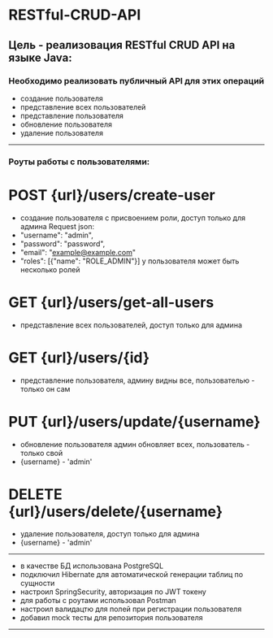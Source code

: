 ﻿# RESTful-CRUD-API
## Цель - реализовация RESTful CRUD API на языке Java:
### Необходимо реализовать публичный API для этих операций
- создание пользователя
- представление всех пользователей
- представление пользователя
- обновление пользователя
- удаление пользователя
---

### Роуты работы с пользователями:
# POST {url}/users/create-user
- создание пользователя c присвоением роли, доступ только для админа
Request json:
- "username": "admin",
- "password": "password",
- "email": "example@example.com"
- "roles": [{"name": "ROLE_ADMIN"}]
у пользователя может быть несколько ролей

# GET {url}/users/get-all-users
- представление всех пользователей, доступ только для админа

# GET {url}/users/{id}
- представление пользователя, админу видны все, пользователью - только он сам

# PUT {url}/users/update/{username}
- обновление пользователя админ обновляет всех, пользователь - только свой
- {username} - 'admin'

# DELETE {url}/users/delete/{username}
- удаление пользователя, доступ только для админа
- {username} - 'admin'

---
+ в качестве БД использована PostgreSQL
+ подключил Hibernate для автоматической генерации таблиц по сущности
+ настроил SpringSecurity, авторизация по JWT токену
+ для работы с роутами использовал Postman
+ настроил валидацтю для полей при регистрации пользователя
+ добавил mock тесты для репозитория пользователя
---
